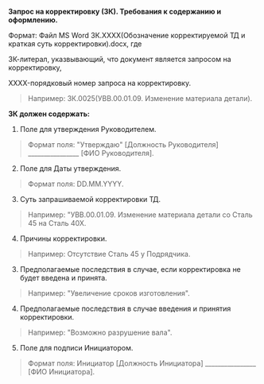 **Запрос на корректировку (ЗК). Требования к содержанию и оформлению.**

Формат: Файл MS Word ЗК.XXXX(Обозначение корректируемой ТД и краткая суть корректировки).docx, где

ЗК-литерал, указвывающий, что документ является запросом на корректировку,

XXXX-порядковый номер запроса на корректировку.
>Например: ЗК.0025(УВВ.00.01.09. Изменение материала детали).

**ЗК должен содержать:**

1.    Поле для утверждения Руководителем. 
>Формат поля: "Утверждаю" [Должность Руководителя]  ________________ [ФИО Руководителя].

2.    Поле для Даты утверждения. 
>Формат поля:  DD.MM.YYYY.

3.    Суть запрашиваемой корректировки ТД.
>Например: "УВВ.00.01.09. Изменение материала детали со Сталь 45 на Сталь 40Х.

4.    Причины корректировки.
>Например: Отсутствие Сталь 45 у Подрядчика.

3.    Предполагаемые последствия в случае, если корректировка не будет введена и принята.
>Например: "Увеличение сроков изготовления".

4.    Предполагаемые последствия в случае введения и принятия корректировки.
>Например: "Возможно разрушение вала".

5.    Поле для подписи Инициатором.
>Формат поля: Инициатор [Должность Инициатора]  ________________ [ФИО Инициатора].   
